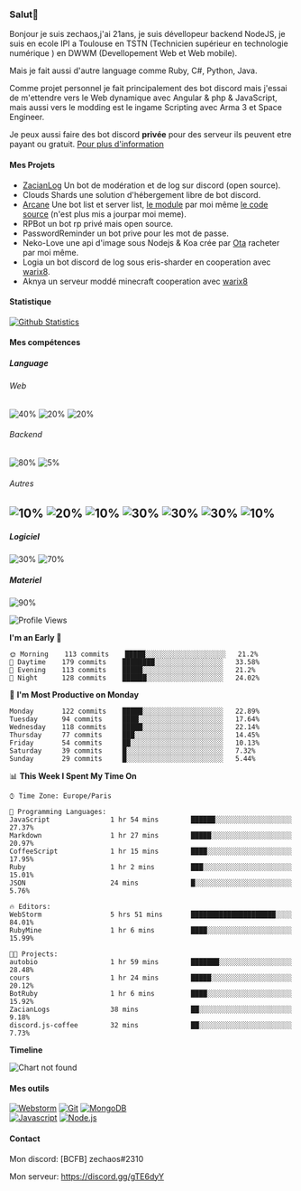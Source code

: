 ### Salut👋 

Bonjour je suis zechaos,j'ai 21ans, je suis dévellopeur backend NodeJS, je suis en ecole IPI a Toulouse en TSTN (Technicien supérieur en technologie numérique ) en DWWM (Devellopement Web et Web mobile).

Mais je fait aussi d'autre language comme Ruby, C#, Python, Java.

Comme projet personnel je fait principalement des bot discord mais j'essai de m'ettendre vers le Web dynamique avec Angular & php & JavaScript, mais aussi vers le modding est le ingame Scripting avec Arma 3 et Space Engineer.

Je peux aussi faire des bot discord **privée** pour des serveur ils peuvent etre payant ou gratuit. [Pour plus d'information](https://github.com/zechaos031/zechaos031/blob/master/info/CustomBot.md)

#### Mes Projets
  - [ZacianLog](https://github.com/zechaos031/ZacianLogs) Un bot de modération et de log sur discord (open source).
  - Clouds Shards une solution d'hébergement libre de bot discord.
  - [Arcane](https://arcane-center.xyz/) Une bot list et server list, [le module](https://www.npmjs.com/package/abcapi) par moi même [le code source](https://github.com/Arcane-Bot-Center/abcAPI) (n'est plus mis a jourpar moi meme).
  - RPBot un bot rp privé mais open source.
  - PasswordReminder un bot prive pour les mot de passe.
  - Neko-Love une api d'image sous Nodejs & Koa crée par [Ota](https://github.com/Steven-Debande) racheter par moi même.
  - Logia un bot discord de log sous eris-sharder en cooperation avec [warix8](https://github.com/warix8).
  - Aknya un serveur moddé minecraft cooperation avec [warix8](https://github.com/warix8)

#### Statistique


[![Github Statistics](https://github-readme-stats.vercel.app/api?username=zechaos031&theme=radical)](https://github.com/anuraghazra/github-readme-stats)


#### Mes compétences

##### Language
###### Web
![40%](https://progress-bar.dev/40?title=JavaScript) ![20%](https://progress-bar.dev/20?title=HTML) ![20%](https://progress-bar.dev/20?title=CSS)

###### Backend
![80%](https://progress-bar.dev/80?title=NodeJS) ![5%](https://progress-bar.dev/5?title=PHP) 




###### Autres
![10%](https://progress-bar.dev/10?title=Ruby) ![20%](https://progress-bar.dev/20?title=Python) ![10%](https://progress-bar.dev/10?title=C\#) ![30%](https://progress-bar.dev/30?title=TypeScript) ![30%](https://progress-bar.dev/30?title=Deno) ![30%](https://progress-bar.dev/30?title=CoffeeScript) ![10%](https://progress-bar.dev/10?title=Lua)
--

##### Logiciel

![30%](https://progress-bar.dev/30?title=Linux) ![70%](https://progress-bar.dev/70?title=Windows)

##### Materiel

![90%](https://progress-bar.dev/90?title=Hardware)


<!--START_SECTION:waka-->
![Profile Views](http://img.shields.io/badge/Profile%20Views-22-blue)

**I'm an Early 🐤** 

```text
🌞 Morning    113 commits    █████░░░░░░░░░░░░░░░░░░░░   21.2% 
🌆 Daytime    179 commits    ████████░░░░░░░░░░░░░░░░░   33.58% 
🌃 Evening    113 commits    █████░░░░░░░░░░░░░░░░░░░░   21.2% 
🌙 Night      128 commits    ██████░░░░░░░░░░░░░░░░░░░   24.02%

```
📅 **I'm Most Productive on Monday** 

```text
Monday       122 commits    █████░░░░░░░░░░░░░░░░░░░░   22.89% 
Tuesday      94 commits     ████░░░░░░░░░░░░░░░░░░░░░   17.64% 
Wednesday    118 commits    █████░░░░░░░░░░░░░░░░░░░░   22.14% 
Thursday     77 commits     ███░░░░░░░░░░░░░░░░░░░░░░   14.45% 
Friday       54 commits     ██░░░░░░░░░░░░░░░░░░░░░░░   10.13% 
Saturday     39 commits     █░░░░░░░░░░░░░░░░░░░░░░░░   7.32% 
Sunday       29 commits     █░░░░░░░░░░░░░░░░░░░░░░░░   5.44%

```


📊 **This Week I Spent My Time On** 

```text
⌚︎ Time Zone: Europe/Paris

💬 Programming Languages: 
JavaScript               1 hr 54 mins        ██████░░░░░░░░░░░░░░░░░░░   27.37% 
Markdown                 1 hr 27 mins        █████░░░░░░░░░░░░░░░░░░░░   20.97% 
CoffeeScript             1 hr 15 mins        ████░░░░░░░░░░░░░░░░░░░░░   17.95% 
Ruby                     1 hr 2 mins         ███░░░░░░░░░░░░░░░░░░░░░░   15.01% 
JSON                     24 mins             █░░░░░░░░░░░░░░░░░░░░░░░░   5.76%

🔥 Editors: 
WebStorm                 5 hrs 51 mins       █████████████████████░░░░   84.01% 
RubyMine                 1 hr 6 mins         ████░░░░░░░░░░░░░░░░░░░░░   15.99%

🐱‍💻 Projects: 
autobio                  1 hr 59 mins        ███████░░░░░░░░░░░░░░░░░░   28.48% 
cours                    1 hr 24 mins        █████░░░░░░░░░░░░░░░░░░░░   20.12% 
BotRuby                  1 hr 6 mins         ████░░░░░░░░░░░░░░░░░░░░░   15.92% 
ZacianLogs               38 mins             ██░░░░░░░░░░░░░░░░░░░░░░░   9.18% 
discord.js-coffee        32 mins             ██░░░░░░░░░░░░░░░░░░░░░░░   7.73%

```

**Timeline**

![Chart not found](https://github.com/zechaos031/zechaos031/blob/master/charts/bar_graph.png) 


<!--END_SECTION:waka-->

#### Mes outils
[![Webstorm](https://img.shields.io/badge/Webstrom-007acc?style=for-the-badge&logo=JetBrains&logoColor=white)](https://www.jetbrains.com/)
[![Git](https://img.shields.io/badge/Git-f05032?style=for-the-badge&logo=git&logoColor=white)](https://git-scm.com/)
[![MongoDB](https://img.shields.io/badge/MongoDB-47a248?style=for-the-badge&logo=mongodb&logoColor=white)](https://www.mongodb.com/)    
[![Javascript](https://img.shields.io/badge/Javascript-f7df1e?style=for-the-badge&logo=javascript&logoColor=white)](https://developer.mozilla.org/en-US/docs/Web/JavaScript)
[![Node.js](https://img.shields.io/badge/Node.js-339933?style=for-the-badge&logo=node.js&logoColor=white)](https://nodejs.org/en/)

#### Contact
Mon discord: [BCFB] zechaos#2310

Mon serveur: https://discord.gg/gTE6dyY
